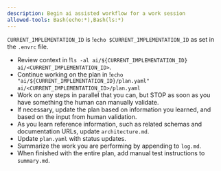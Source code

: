 ```yaml
---
description: Begin ai assisted workflow for a work session
allowed-tools: Bash(echo:*),Bash(ls:*)
---
```

`CURRENT_IMPLEMENTATION_ID` is !`echo $CURRENT_IMPLEMENTATION_ID` as set in the `.envrc` file.

- Review context in !`ls -al ai/${CURRENT_IMPLEMENTATION_ID}` `ai/<CURRENT_IMPLEMENTATION_ID>`.
- Continue working on the plan in !`echo "ai/${CURRENT_IMPLEMENTATION_ID}/plan.yaml"` `ai/<CURRENT_IMPLEMENTATION_ID>/plan.yaml`
- Work on any steps in parallel that you can, but STOP as soon as you have something the human can manually validate.
- If necessary, update the plan based on information you learned, and based on the input from human validation.
- As you learn reference information, such as related schemas and documentation URLs, update `architecture.md`.
- Update `plan.yaml` with status updates.
- Summarize the work you are performing by appending to `log.md`.
- When finished with the entire plan, add manual test instructions to `summary.md`.
